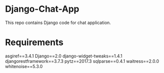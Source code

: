 Django-Chat-App
===============

This repo contains Django code for chat application.


Requirements
============
asgiref==3.4.1
Django==2.0
django-widget-tweaks==1.4.1
djangorestframework==3.7.3
pytz==2017.3
sqlparse==0.4.1
waitress==2.0.0
whitenoise==5.3.0
